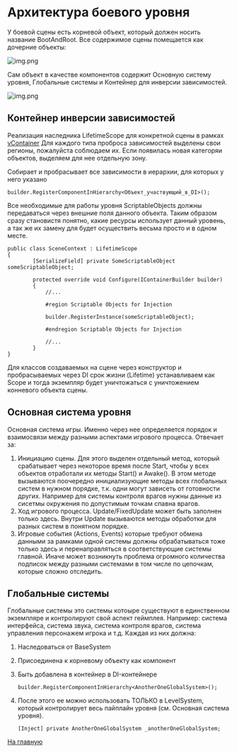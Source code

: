 # Архитектура боевого уровня

У боевой сцены есть корневой объект, который должен носить название BootAndRoot.
Все содержимое сцены помещается как дочерние объекты:

![img.png](./Img/level_boot_and_root_in_hierarchy.png)

Сам объект в качестве компонентов содержит Основную систему уровня, Глобальные системы и Контейнер для инверсии зависимостей.

![img.png](./Img/level_boor_and_root_example.png)

## Контейнер инверсии зависимостей
Реализация наследника LifetimeScope для конкретной сцены в рамках [vContainer](https://vcontainer.hadashikick.jp/)
Для каждого типа проброса зависимостей выделены свои регионы, пожалуйста соблюдаем их. Если появилась новая категоряи объектов, выделяем для нее отдельную зону.


Собирает и пробрасывает все зависимости в иерархии, для которых у него указано

    builder.RegisterComponentInHierarchy<Объект_участвующий_в_DI>();

Все необходимые для работы уровня ScriptableObjects должны передаваться через внешние поля данного объекта.
Таким образом сразу становистя понятно, какие ресурсы использует данный уровень, а так же их замену для будет осуществить
весьма просто и в одном месте. 

    public class SceneContext : LifetimeScope
    {
            [SerializeField] private SomeScriptableObject someScriptableObject;
    
            protected override void Configure(IContainerBuilder builder)
            {
                //...
                
                #region Scriptable Objects for Injection
        
                builder.RegisterInstance(someScriptableObject);
        
                #endregion Scriptable Objects for Injection
                
                //...
            }  
    }

Для классов создаваемых на сцене через конструктор и пробрасываемых через DI срок жизни (Lifetime) устанавливаем как Scope и тогда экземпляр будет уничтожаться с уничтожением конневого объекта сцены.

## Основная система уровня

Основная система игры. Именно через нее определяется порядок и взаимосвязи между разными аспектами игрового процесса. Отвечает за:
1. Инициацию сцены. Для этого выделен отдельный метод, который срабатывает через некоторое время после Start, чтобы у всех объектов отработали их методы Start() и Awake().
В этом методе вызываются поочередно инициализующие методы всех глобальных систем в нужном порядке, т.к. одни могут зависеть от готовности других. Например для системы контроля врагов нужны данные из сисетмы окружения по допустимым точкам спавна врагов.
2. Ход игрового процесса. Update/FixedUpdate может быть заполнен только здесь. Внутри Update вызываются методы обработки для разных систем в понятном порядке.
3. Игровые события (Actions, Events) которые требуют обмена данными за рамками одной системы должны обрабатываться тоже только здесь и перенаправляться в соответствующие системы главной. Иначе может возникнуть проблема огромного количества подписок между разными системами в том числе по цепочкам, которые сложно отследить.

## Глобальные системы

Глобальные системы это системы котоыре существуют в единственном экземпляре и контролируют свой аспект геймплея. Например: система интерфейса, система звука, система контроля врагов, система управления персонажем игрока и т.д. Каждая из них должна:
1. Наследоваться от BaseSystem
2. Присоединена к корневому объекту как компонент
3. Быть добавлена в контейнер в DI-контейнере

   `builder.RegisterComponentInHierarchy<AnotherOneGlobalSystem>();`
4. После этого ее можно использовать ТОЛЬКО в LevelSystem, который контролирует весь пайплайн уровня (см. Основная система уровня). 

   `[Inject] private AnotherOneGlobalSystem _anotherOneGlobalSystem;`

[На главную](../../README.md)
